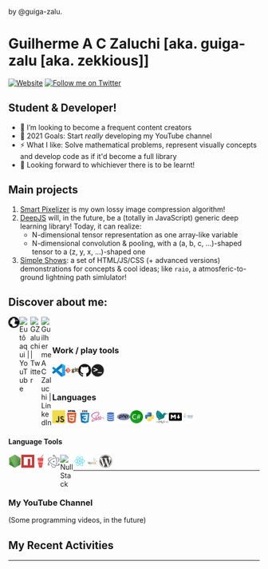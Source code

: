 by @guiga-zalu.

# Guilherme A C Zaluchi [aka. guiga-zalu [aka. zekkious]]

[![Website](https://img.shields.io/website?label=guilherme.zaluchi.com.br&style=for-the-badge&url=https%3A%2F%2Fguilherme.zaluchi.com.br)][website]
[![Follow me on Twitter](https://img.shields.io/twitter/follow/GZaluchi?color=1DA1F2&logo=twitter&style=for-the-badge)][twitter_follow]

## Student & Developer!

- 👯 I’m looking to become a frequent content creators
- 🥅 2021 Goals: Start _really_ developing my YouTube channel
- ⚡ What I like: Solve mathematical problems, represent visually concepts and develop code as if it'd become a full library
- 🔭 Looking forward to whichiever there is to be learnt!

## Main projects

1. [Smart Pixelizer](https://github.com/guiga-zalu/smart-pixelizer) is my own lossy image compression algorithm!  
1. [DeepJS](https://github.com/guiga-zalu/deepjs) will, in the future, be a (totally in JavaScript) generic deep learning library! Today, it can realize:
   + N-dimensional tensor representation as one array-like variable
   + N-dimensional convolution & pooling, with a (a, b, c, ...)-shaped tensor to a (z, y, x, ...)-shaped one
1. [Simple Shows](https://github.com/guiga-zalu/simple-shows): a set of HTML/JS/CSS (+ advanced versions) demonstrations for concepts & cool ideas; like `raio`, a atmosferic-to-ground lightning path simlulator!

## Discover about me:

[<img align="left" alt="guilherme.zaluchi.com.br" width="22px" src="https://raw.githubusercontent.com/iconic/open-iconic/master/svg/globe.svg" />][website]
[<img align="left" alt="Eu tô aqui | YouTube" width="22px" src="https://cdn.jsdelivr.net/npm/simple-icons@v3/icons/youtube.svg" />][youtube]
[<img align="left" alt="GZaluchi | Twitter" width="22px" src="https://cdn.jsdelivr.net/npm/simple-icons@v3/icons/twitter.svg" />][twitter]
[<img align="left" alt="Guilherme A C Zaluchi | LinkedIn" width="22px" src="https://cdn.jsdelivr.net/npm/simple-icons@v3/icons/linkedin.svg" />][linkedin]

<br /><br />

### Work / play tools

<img align="left" alt="Visual Studio Code" width="26px" src="https://raw.githubusercontent.com/github/explore/80688e429a7d4ef2fca1e82350fe8e3517d3494d/topics/visual-studio-code/visual-studio-code.png" />
<img align="left" alt="Git" width="26px" src="https://raw.githubusercontent.com/github/explore/80688e429a7d4ef2fca1e82350fe8e3517d3494d/topics/git/git.png" />
<img align="left" alt="GitHub" width="26px" src="https://raw.githubusercontent.com/github/explore/78df643247d429f6cc873026c0622819ad797942/topics/github/github.png" />
<img align="left" alt="Terminal" width="26px" src="https://raw.githubusercontent.com/github/explore/80688e429a7d4ef2fca1e82350fe8e3517d3494d/topics/terminal/terminal.png" />

<br /><br />

### Languages

<img align="left" alt="JavaScript" width="26px" src="https://raw.githubusercontent.com/github/explore/80688e429a7d4ef2fca1e82350fe8e3517d3494d/topics/javascript/javascript.png" />
<img align="left" alt="HTML5" width="26px" src="https://raw.githubusercontent.com/github/explore/80688e429a7d4ef2fca1e82350fe8e3517d3494d/topics/html/html.png" />
<img align="left" alt="CSS3" width="26px" src="https://raw.githubusercontent.com/github/explore/80688e429a7d4ef2fca1e82350fe8e3517d3494d/topics/css/css.png" />
<img align="left" alt="Sass" width="26px" src="https://raw.githubusercontent.com/github/explore/80688e429a7d4ef2fca1e82350fe8e3517d3494d/topics/sass/sass.png" />
<img align="left" alt="SQL" width="26px" src="https://raw.githubusercontent.com/github/explore/80688e429a7d4ef2fca1e82350fe8e3517d3494d/topics/sql/sql.png" />
<img align="left" alt="PHP" width="26px" src="https://raw.githubusercontent.com/github/explore/ccc16358ac4530c6a69b1b80c7223cd2744dea83/topics/php/php.png" />
<img align="left" alt="C#" width="26px" src="https://raw.githubusercontent.com/github/explore/80688e429a7d4ef2fca1e82350fe8e3517d3494d/topics/csharp/csharp.png" />
<img align="left" alt="Python" width="26px" src="https://raw.githubusercontent.com/github/explore/80688e429a7d4ef2fca1e82350fe8e3517d3494d/topics/python/python.png" />
<img align="left" alt="LaTeX" width="26px" src="https://raw.githubusercontent.com/github/explore/80688e429a7d4ef2fca1e82350fe8e3517d3494d/topics/latex/latex.png" />
<img align="left" alt="Markdown" width="26px" src="https://raw.githubusercontent.com/github/explore/80688e429a7d4ef2fca1e82350fe8e3517d3494d/topics/markdown/markdown.png" />
<img align="left" alt="Java" width="26px" src="https://raw.githubusercontent.com/github/explore/80688e429a7d4ef2fca1e82350fe8e3517d3494d/topics/java/java.png" />

<br /><br />

#### Language Tools

<img align="left" alt="Node.js" width="26px" src="https://raw.githubusercontent.com/github/explore/80688e429a7d4ef2fca1e82350fe8e3517d3494d/topics/nodejs/nodejs.png" />
<img align="left" alt="NPM" width="26px" src="https://raw.githubusercontent.com/github/explore/80688e429a7d4ef2fca1e82350fe8e3517d3494d/topics/npm/npm.png" />
<img align="left" alt="Gulp" width="26px" src="https://raw.githubusercontent.com/github/explore/80688e429a7d4ef2fca1e82350fe8e3517d3494d/topics/gulp/gulp.png" />
<img align="left" alt="Electron" width="26px" src="https://raw.githubusercontent.com/github/explore/80688e429a7d4ef2fca1e82350fe8e3517d3494d/topics/electron/electron.png" />
<img align="left" alt="NullStack" width="26px" src="https://avatars.githubusercontent.com/u/63256628?s=26&v=4" />
<img align="left" alt="React" width="26px" src="https://raw.githubusercontent.com/github/explore/80688e429a7d4ef2fca1e82350fe8e3517d3494d/topics/react/react.png" />
<img align="left" alt="MySQL" width="26px" src="https://raw.githubusercontent.com/github/explore/80688e429a7d4ef2fca1e82350fe8e3517d3494d/topics/mysql/mysql.png" />
<img align="left" alt="WordPress" width="26px" src="https://raw.githubusercontent.com/github/explore/80688e429a7d4ef2fca1e82350fe8e3517d3494d/topics/wordpress/wordpress.png" />

<br />
<hr />
<br />

### My YouTube Channel

(Some programming videos, in the future)

<!-- YOUTUBE:START -->
<!-- YOUTUBE:END -->

## My Recent Activities

<!--START_SECTION:activity-->
<!--END_SECTION:activity-->

---

<!---<img align="left" alt="GitHub Stats" src="https://github-readme-stats.vercel.app/api?username=guiga-zalu&show_icons=true&hide_border=true" />--->

[website]: https://guilherme.zaluchi.com.br
[youtube]: https://www.youtube.com/channel/UCVQG0J9ZgdzJafCBSpTKnKA
[twitter]: https://twitter.com/GZaluchi
[twitter_follow]: https://twitter.com/intent/follow?original_referer=https%3A%2F%2Fgithub.com%2Fguiga-zalu&screen_name=GZaluchi
[linkedin]: https://www.linkedin.com/in/guilherme-alves-c-zaluchi/
